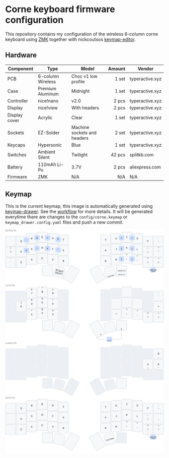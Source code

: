 # Corne keyboard firmware configuration

This repository contains my configuration of the wireless 6-column corne
keyboard using [ZMK](https://zmk.dev/) together with nickcoutsos
[keymap-editor](https://nickcoutsos.github.io/keymap-editor/).

## Hardware

| **Component** | **Type**          | **Model**                   | **Amount** | **Vendor**      |
|---------------|-------------------|-----------------------------|-----------:|-----------------|
| PCB           | 6-column Wireless | Choc v1 low profile         |      1 set | typeractive.xyz |
| Case          | Premium Aluminum  | Midnight                    |      1 set | typeractive.xyz |
| Controller    | nice!nano         | v2.0                        |      2 pcs | typeractive.xyz |
| Display       | nice!view         | With headers                |      2 pcs | typeractive.xyz |
| Display cover | Acrylic           | Clear                       |      1 set | typeractive.xyz |
| Sockets       | EZ-Solder         | Machine sockets and headers |      2 set | typeractive.xyz |
| Keycaps       | Hypersonic        | Blue                        |      1 set | typeractive.xyz |
| Switches      | Ambient Silent    | Twilight                    |     42 pcs | splitkb.com     |
| Battery       | 110mAh Li-Po      | 3.7V                        |      2 pcs | aliexpress.com  |
| Firmware      | ZMK               | N/A                         |        N/A | N/A             |

## Keymap

This is the current keymap, this image is automatically generated using
[keymap-drawer](https://github.com/caksoylar/keymap-drawer). See the
[workflow](./.github/workflows/draw-keymaps.yml) for more details. It will be
generated everytime there are changes to the `config/corne.keymap` or
`keymap_drawer.config.yaml` files and push a new commit.

![keymap](./keymap-drawer/corne.svg)
